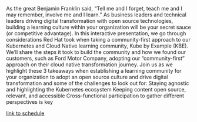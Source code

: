 As the great Benjamin Franklin said, “Tell me and I forget, teach me and I may remember, involve me and I learn.” As business leaders and technical leaders driving digital transformation with open source technologies, building a learning culture within your organization will be your secret sauce (or competitive advantage). In this interactive presentation, we go through considerations Red Hat took when taking a community-first approach to our Kubernetes and Cloud Native learning community, Kube by Example (KBE). We’ll share the steps it took to build the community and how we found our customers, such as Ford Motor Company, adopting our “community-first” approach on their cloud native transformation journey. Join us as we highlight these 3 takeaways when establishing a learning community for your organization to adopt an open source culture and drive digital transformation and some of the challenges to look out for: Staying agnostic and highlighting the Kubernetes ecosystem Keeping content open source, relevant, and accessible Cross-functional participation to gather different perspectives is key

[link to schedule](https://sched.co/1S3CL)
